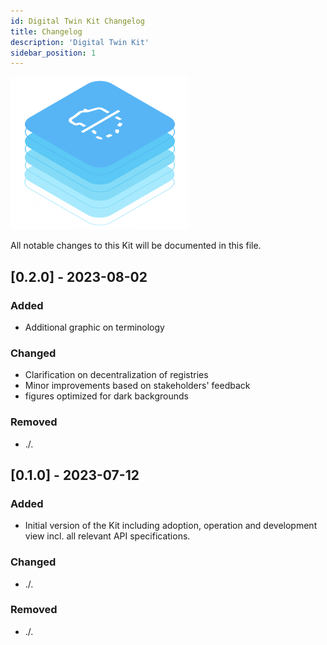 ```yaml
---
id: Digital Twin Kit Changelog
title: Changelog
description: 'Digital Twin Kit'
sidebar_position: 1
---
```


![DT Kit Pictotogram](assets/img/DTKIT_pictogram_blue.png)

All notable changes to this Kit will be documented in this file.

## [0.2.0] - 2023-08-02

### Added

- Additional graphic on terminology

### Changed

- Clarification on decentralization of registries
- Minor improvements based on stakeholders' feedback
- figures optimized for dark backgrounds

### Removed

- ./.


## [0.1.0] - 2023-07-12

### Added

- Initial version of the Kit including adoption, operation and development view incl. all relevant API specifications.

### Changed

- ./.

### Removed

- ./.
